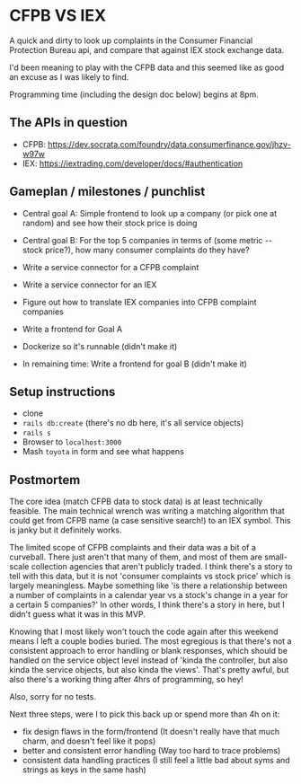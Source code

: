 # CFPB VS IEX

A quick and dirty to look up complaints in the Consumer Financial Protection
Bureau api, and compare that against IEX stock exchange data.

I'd been meaning to play with the CFPB data and this seemed like as good an
excuse as I was likely to find.

Programming time (including the design doc below) begins at 8pm.

## The APIs in question

* CFPB: https://dev.socrata.com/foundry/data.consumerfinance.gov/jhzv-w97w
* IEX: https://iextrading.com/developer/docs/#authentication

## Gameplan / milestones / punchlist

* Central goal A: Simple frontend to look up a company (or pick one at random) and see how their stock price is doing
* Central goal B: For the top 5 companies in terms of (some metric -- stock price?), how many consumer complaints do they have?

* Write a service connector for a CFPB complaint
* Write a service connector for an IEX 
* Figure out how to translate IEX companies into CFPB complaint companies
* Write a frontend for Goal A
* Dockerize so it's runnable (didn't make it)
* In remaining time: Write a frontend for goal B (didn't make it)

## Setup instructions

* clone
* `rails db:create` (there's no db here, it's all service objects)
* `rails s`
* Browser to `localhost:3000`
* Mash `toyota` in form and see what happens

## Postmortem

The core idea (match CFPB data to stock data) is at least technically feasible. The main technical wrench was writing a matching algorithm that could get from CFPB name (a case sensitive search!) to an IEX symbol. This is janky but it definitely works.

The limited scope of CFPB complaints and their data was a bit of a curveball. There just aren't that many of them, and most of them are small-scale collection agencies that aren't publicly traded. I think there's a story to tell with this data, but it is not 'consumer complaints vs stock price' which is largely meaningless. Maybe something like 'is there a relationship between a number of complaints in a calendar year vs a stock's change in a year for a certain 5 companies?' In other words, I think there's a story in here, but I didn't guess what it was in this MVP.

Knowing that I most likely won't touch the code again after this weekend means I left a couple bodies buried. The most egregious is that there's not a consistent approach to error handling or blank responses, which should be handled on the service object level instead of 'kinda the controller, but also kinda the service objects, but also kinda the views'. That's pretty awful, but also there's a working thing after 4hrs of programming, so hey!

Also, sorry for no tests.

Next three steps, were I to pick this back up or spend more than 4h on it:

* fix design flaws in the form/frontend (It doesn't really have that much charm, and doesn't feel like it pops)
* better and consistent error handling (Way too hard to trace problems)
* consistent data handling practices (I still feel a little bad about syms and strings as keys in the same hash)
